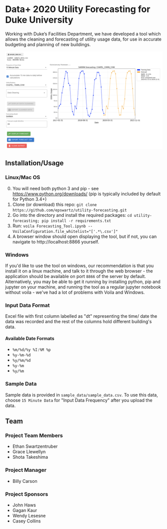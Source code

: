 # Data+ 2020 Utility Forecasting for Duke University

Working with Duke’s Facilities Department, we have developed a tool which allows the cleaning and forecasting of utility usage data, for use in accurate budgeting and planning of new buildings.

![Screenshot of Tool](tool_screenshot.png)


## Installation/Usage

### Linux/Mac OS
0. You will need both python 3 and pip - see https://www.python.org/downloads/ (pip is typically included by default for Python 3.4+)
1. Clone (or download) this repo: `git clone https://github.com/epswartz/utility-forecasting.git`
2. Go into the directory and install the required packages: `cd utility-forecasting; pip install -r requirements.txt`
3. Run: `voila Forecasting_Tool.ipynb --VoilaConfiguration.file_whitelist="['.*\.csv']"`
4. A browser window should open displaying the tool, but if not, you can navigate to http://localhost:8866 yourself.

### Windows
If you'd like to use the tool on windows, our recommendation is that you install it on a linux machine, and talk to it through the web browser - the application should be available on port `8866` of the server by default. Alternatively, you may be able to get it running by installing python, pip and jupyter on your machine, and running the tool as a regular jupyter notebook without voila - we've had a lot of problems with Voila and Windows.

### Input Data Format
Excel file with first column labelled as "dt" representing the time/ date the data was recorded and the rest of the columns hold different building's data.

#### Available Date Formats
* `%m/%d/%y %I:%M %p`
* `%y-%m-%d`
* `%y/%m/%d`
* `%y-%m`
* `%y/%m`

### Sample Data
Sample data is provided in `sample_data/sample_data.csv`. To use this data, choose `15 Minute Data` for "Input Data Frequency" after you upload the data.

## Team

### Project Team Members
* Ethan Swartzentruber
* Grace Llewellyn
* Shota Takeshima

### Project Manager
* Billy Carson

### Project Sponsors
* John Haws
* Gagan Kaur
* Wendy Lesesne
* Casey Collins
